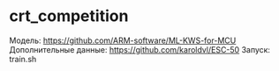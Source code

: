 # crt_competition

Модель: https://github.com/ARM-software/ML-KWS-for-MCU
Дополнительные данные: https://github.com/karoldvl/ESC-50
Запуск: train.sh
